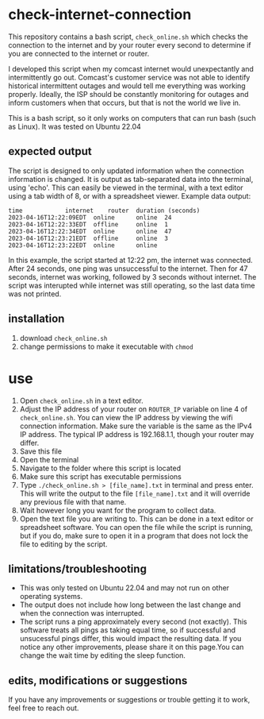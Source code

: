 # check-internet-connection

This repository contains a bash script, `check_online.sh` which checks the connection to the internet and by your router every second to determine if you are connected to the internet or router. 

I developed this script when my comcast internet would unexpectantly and intermittently go out. Comcast's customer service was not able to identify historical intermittent outages and would tell me everything was working properly. Ideally, the ISP should be constantly monitoring for outages and inform customers when that occurs, but that is not the world we live in.

This is a bash script, so it only works on computers that can run bash (such as Linux). It was tested on Ubuntu 22.04

## expected output

The script is designed to only updated information when the connection information is changed. It is output as tab-separated data into the terminal, using 'echo'. This can easily be viewed in the terminal, with a text editor using a tab width of 8, or with a spreadsheet viewer. Example data output:

```
time			internet	router	duration (seconds)
2023-04-16T12:22:09EDT	online		online	24
2023-04-16T12:22:33EDT	offline		online	1
2023-04-16T12:22:34EDT	online		online	47
2023-04-16T12:23:21EDT	offline		online	3
2023-04-16T12:23:22EDT	online		online	
```

In this example, the script started at 12:22 pm, the internet was connected. After 24 seconds, one ping was unsuccessful to the internet. Then for 47 seconds, internet was working, followed by 3 seconds without internet. The script was interupted while internet was still operating, so the last data time was not printed.

## installation

1. download `check_online.sh`
2. change permissions to make it executable with `chmod`

# use

1. Open `check_online.sh` in a text editor.
2. Adjust the IP address of your router on `ROUTER_IP` variable on line 4 of `check_online.sh`. 
   You can view the IP address by viewing the wifi connection information. Make sure the variable
   is the same as the IPv4 IP address. The typical IP address is 192.168.1.1, though your router may differ.
3. Save this file
4. Open the terminal
5. Navigate to the folder where this script is located
6. Make sure this script has executable permissions
7. Type `./check_online.sh > [file_name].txt` in terminal and press enter. This will write
   the output to the file `[file_name].txt` and it will override any previous file with
   that name.
8. Wait however long you want for the program to collect data.
9. Open the text file you are writing to. This can be done in a text editor or spreadsheet software.
   You can open the file while the script is running, but if you do, make sure to open it in a program 
   that does not lock the file to editing by the script. 

## limitations/troubleshooting

* This was only tested on Ubuntu 22.04 and may not run on other operating systems.
* The output does not include how long between the last change and when the connection was interrupted.
* The script runs a ping approximately every second (not exactly). This software treats all pings as 
  taking equal time, so if successful and unsucessful pings differ, this would impact the resulting 
  data. If you notice any other improvements, please share it on this page.You can change the wait time 
  by editing the sleep function. 


## edits, modifications or suggestions

If you have any improvements or suggestions or trouble getting it to work, feel free to reach out.
